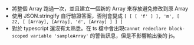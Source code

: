 * 將整個 Array 跑過一次，並且建立一個新的 Array 來存放避免修改到原 Array
* 使用 JSON.stringify 自行驗證答案，否則會變成 `[ [ [ 'f' ] ], 'm', [ 22, [ [Array], [Array], 'd', [Array] ] ] ]`
* 對於 typescript 還沒有太熟悉。在 ts 檔中會出現`Cannot redeclare block-scoped variable 'sampleArray'` 的警告訊息，但是不影響輸出後的 js。